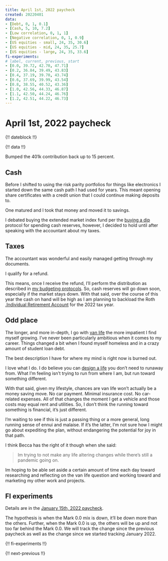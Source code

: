 ```yaml
---
title: April 1st, 2022 paycheck
created: 20220401
data:
- [Debt, 0, 1, 0.1]
- [Cash, 5, 10, 7.2]
- [Low correlation, 0, 1, 1]
- [Negative correlation, 0, 1, 0.9]
- [US equities - small, 24, 35, 30.6]
- [US equities - mid, 24, 35, 25.7]
- [US equities - large, 24, 35, 33.6]
fi-experiments:
# label, current, previous, start
- [0.0, 39.72, 42.70, 47.71]
- [0.2, 36.84, 39.49, 43.83]
- [0.4, 37.19, 39.70, 43.74]
- [0.6, 37.69, 39.99, 43.54]
- [0.8, 38.55, 40.52, 43.36]
- [1.0, 42.56, 44.33, 46.87]
- [1.1, 42.50, 44.24, 46.76]
- [1.2, 42.51, 44.22, 46.73]
---
```


# April 1st, 2022 paycheck

{!! dateblock !!}

{!! data !!}

Bumped the 401k contribution back up to 15 percent.

## Cash

Before I shifted to using the risk parity portfolios for things like electronics I started down the same cash path I had used for years. This meant opening share certificates with a credit union that I could continue making deposits to.

One matured and I took that money and moved it to savings. 

I debated buying the extended market index fund per the [buying a dip](/finances/budgeting/#spending-cash-reserves) protocol for spending cash reserves, however, I decided to hold until after speaking with the accountant about my taxes.

## Taxes

The accountant was wonderful and easily managed getting through my documents. 

I qualify for a refund.

This means, once I receive the refund, I’ll perform the distribution as described in [my budgeting protocols](/finances/budgeting/#transferring-from-the-tax-account). So, cash reserves will go down soon, especially if the market stays down. With that said, over the course of this year the cash on hand will be high as I am planning to backload the Roth [.Individual Retirement Account](IRA) for the 2022 tax year.

## Odd place

The longer, and more in-depth, I go with [van life](/van-life/) the more impatient I find myself growing. I’ve never been particularly ambitious when it comes to my career. Things changed a bit when I found myself homeless and in a crazy amount of student loan debt.

The best description I have for where my mind is right now is burned out.

I love what I do. I do believe you can [design a life](/design-your-life/) you don’t need to runaway from. What I’m feeling isn’t trying to run from where I am, but run toward something different.

With that said, given my lifestyle, chances are van life won’t actually be a money saving move. No car payment. Minimal insurance cost. No car-related expenses. All of that changes the moment I get a vehicle and those costs may equal rent and utilities. So, I don’t think the running toward something is financial, it’s just different.

I’m waiting to see if this is just a passing thing or a more general, long running sense of ennui and malaise. If it’s the latter, I’m not sure how I might go about expediting the plan, without endangering the potential for joy in that path.

I think Becca has the right of it though when she said:

> Im trying to not make any life altering changes while there’s still a pandemic going on.

Im hoping to be able set aside a certain amount of time each day toward researching and reflecting on the van life question and working toward and marketing my other work and projects.

## FI experiments

Details are in the [January 15th, 2022 paycheck](https://joshbruce.com/finances/building-wealth-paycheck-to-paycheck/20220115/#fi-experiments).

The hypothesis is when the Mark 0.0 mix is down, it‘ll be down more than the others. Further, when the Mark 0.0 is up, the others will be up and not too far behind the Mark 0.0. We will track the change since the previous paycheck as well as the change since we started tracking January 2022.

{!! fi-experiments !!}

{!! next-previous !!}
